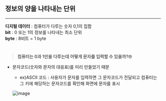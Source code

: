 ## 정보의 양을 나타내는 단위
----
**디지털 데이터** : 컴퓨터가 다루는 숫자 0,1의 집합      
**bit** : 0 또는 1의 정보를 나타내는 최소 단위      
**byte** : 8비트 = 1 byte

#

>**컴퓨터는 0과 1만을 다루는데 어떻게 문자를 입력할 수 있을까?🙄**
- 문자코드(숫자와 문자의 대응표)를 미리 만들었기 때문
    - ex)ASCII 코드 : 사용자가 문자를 입력하면 그 문자코드가 전달되고 컴퓨터는 그 키에 해당하는 문자코드를 확인해 화면에 문자를 표시
    
    ![image](https://user-images.githubusercontent.com/44824456/133086860-353f5d82-7292-4289-ba8f-5dd87e253dd2.png)
